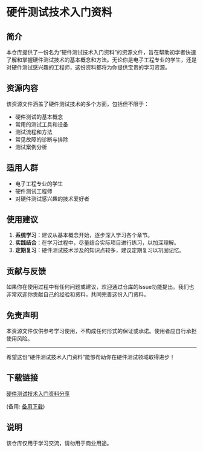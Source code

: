 # 硬件测试技术入门资料

## 简介
本仓库提供了一份名为“硬件测试技术入门资料”的资源文件，旨在帮助初学者快速了解和掌握硬件测试技术的基本概念和方法。无论你是电子工程专业的学生，还是对硬件测试感兴趣的工程师，这份资料都将为你提供宝贵的学习资源。

## 资源内容
该资源文件涵盖了硬件测试技术的多个方面，包括但不限于：
- 硬件测试的基本概念
- 常用的测试工具和设备
- 测试流程和方法
- 常见故障的诊断与排除
- 测试案例分析

## 适用人群
- 电子工程专业的学生
- 硬件测试工程师
- 对硬件测试感兴趣的技术爱好者

## 使用建议
1. **系统学习**：建议从基本概念开始，逐步深入学习各个章节。
2. **实践结合**：在学习过程中，尽量结合实际项目进行练习，以加深理解。
3. **定期复习**：硬件测试技术涉及的知识点较多，建议定期复习以巩固记忆。

## 贡献与反馈
如果你在使用过程中有任何问题或建议，欢迎通过仓库的Issue功能提出。我们也非常欢迎你贡献自己的经验和资料，共同完善这份入门资料。

## 免责声明
本资源文件仅供参考学习使用，不构成任何形式的保证或承诺。使用者应自行承担使用风险。

---

希望这份“硬件测试技术入门资料”能够帮助你在硬件测试领域取得进步！

## 下载链接
[硬件测试技术入门资料分享](https://pan.quark.cn/s/9b6f04734e79) 

(备用: [备用下载](https://pan.baidu.com/s/1RNONn92izYvA3LM7hTLSXg?pwd=1234))

## 说明

该仓库仅用于学习交流，请勿用于商业用途。
